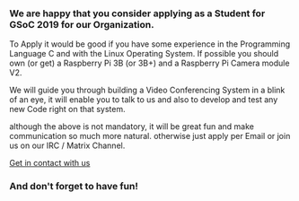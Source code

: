 ### We are happy that you consider applying as a Student for GSoC 2019 for our Organization.

To Apply it would be good if you have some experience in the Programming Language C and with the Linux Operating System.
If possible you should own (or get) a Raspberry Pi 3B (or 3B+) and a Raspberry Pi Camera module V2.

We will guide you through building a Video Conferencing System in a blink of an eye, it will enable you to
talk to us and also to develop and test any new Code right on that system.

although the above is not mandatory, it will be great fun and make communication so much more natural.
otherwise just apply per Email or join us on our IRC / Matrix Channel.

[Get in contact with us](https://github.com/Zoxcore/GSoC2019/blob/master/chat.md)


<h3>And don't forget to have fun!</h3>
